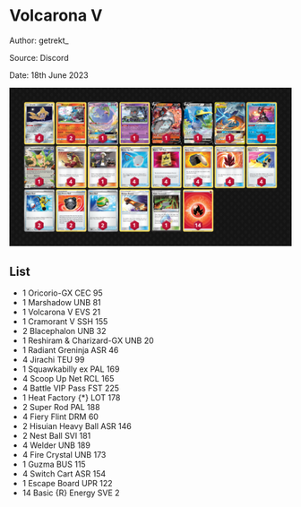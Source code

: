 # Volcarona V

Author: getrekt_

Source: Discord

Date: 18th June 2023

![decklist](../../images/PAL/Welder%20Box/1-%20Welder%20Box.png)

## List

* 1 Oricorio-GX CEC 95
* 1 Marshadow UNB 81
* 1 Volcarona V EVS 21
* 1 Cramorant V SSH 155
* 2 Blacephalon UNB 32
* 1 Reshiram & Charizard-GX UNB 20
* 1 Radiant Greninja ASR 46
* 4 Jirachi TEU 99
* 1 Squawkabilly ex PAL 169
* 4 Scoop Up Net RCL 165
* 4 Battle VIP Pass FST 225
* 1 Heat Factory {*} LOT 178
* 2 Super Rod PAL 188
* 4 Fiery Flint DRM 60
* 2 Hisuian Heavy Ball ASR 146
* 2 Nest Ball SVI 181
* 4 Welder UNB 189
* 4 Fire Crystal UNB 173
* 1 Guzma BUS 115
* 4 Switch Cart ASR 154
* 1 Escape Board UPR 122
* 14 Basic {R} Energy SVE 2
